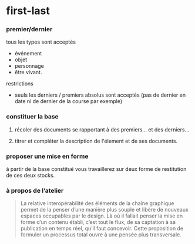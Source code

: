 first-last
==========

### premier/dernier

tous les types sont acceptés 

- événement
- objet
- personnage
- être vivant.


restrictions 

- seuls les derniers / premiers absolus sont acceptés (pas de dernier en date ni de dernier de la course par exemple)

### constituer la base

1. récoler des documents se rapportant à des premiers… et des derniers…

2. titrer et compléter la description de l'élement et de ses documents.

### proposer une mise en forme

à partir de la base constitué vous travaillerez sur deux forme de restitution de ces deux stocks. 







### à propos de l’atelier 

> La relative interopérabilité des éléments de la chaîne graphique permet de la penser d’une manière plus souple et libère de nouveaux espaces occupables par le design. Là où il fallait penser la mise en forme d’un contenu établi, c’est tout le flux, de sa captation à sa publication en temps réel, qu’il faut concevoir. Cette proposition de formuler un processus total ouvre à une pensée plus transversale.